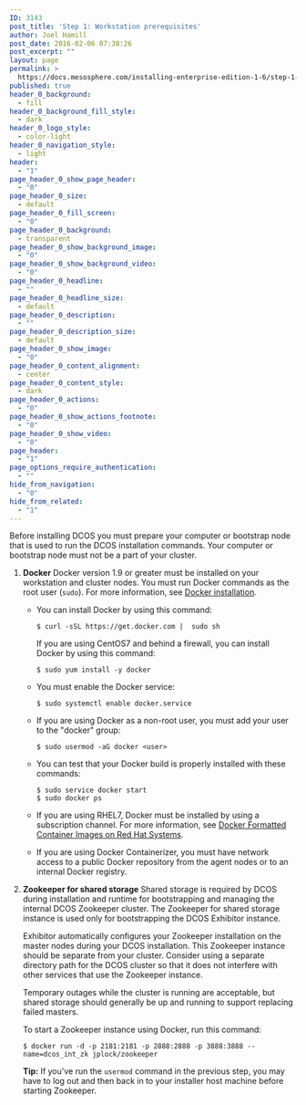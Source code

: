 ```yaml
---
ID: 3143
post_title: 'Step 1: Workstation prerequisites'
author: Joel Hamill
post_date: 2016-02-06 07:38:26
post_excerpt: ""
layout: page
permalink: >
  https://docs.mesosphere.com/installing-enterprise-edition-1-6/step-1-workstation-prerequisites/
published: true
header_0_background:
  - fill
header_0_background_fill_style:
  - dark
header_0_logo_style:
  - color-light
header_0_navigation_style:
  - light
header:
  - "1"
page_header_0_show_page_header:
  - "0"
page_header_0_size:
  - default
page_header_0_fill_screen:
  - "0"
page_header_0_background:
  - transparent
page_header_0_show_background_image:
  - "0"
page_header_0_show_background_video:
  - "0"
page_header_0_headline:
  - ""
page_header_0_headline_size:
  - default
page_header_0_description:
  - ""
page_header_0_description_size:
  - default
page_header_0_show_image:
  - "0"
page_header_0_content_alignment:
  - center
page_header_0_content_style:
  - dark
page_header_0_actions:
  - "0"
page_header_0_show_actions_footnote:
  - "0"
page_header_0_show_video:
  - "0"
page_header:
  - "1"
page_options_require_authentication:
  - ""
hide_from_navigation:
  - "0"
hide_from_related:
  - "1"
---
```

Before installing DCOS you must prepare your computer or bootstrap node that is used to run the DCOS installation commands. Your computer or bootstrap node must not be a part of your cluster.

1.  **Docker** Docker version 1.9 or greater must be installed on your workstation and cluster nodes. You must run Docker commands as the root user (`sudo`). For more information, see [Docker installation][1].
    
    *   You can install Docker by using this command:
        
            $ curl -sSL https://get.docker.com |  sudo sh
            
        
        If you are using CentOS7 and behind a firewall, you can install Docker by using this command:
        
            $ sudo yum install -y docker
            
    
    *   You must enable the Docker service:
        
            $ sudo systemctl enable docker.service
            
    
    *   If you are using Docker as a non-root user, you must add your user to the "docker" group:
        
            $ sudo usermod -aG docker <user>
            
    
    *   You can test that your Docker build is properly installed with these commands:
        
            $ sudo service docker start 
            $ sudo docker ps
            
    
    *   If you are using RHEL7, Docker must be installed by using a subscription channel. For more information, see <a href="https://access.redhat.com/articles/881893" target="_blank">Docker Formatted Container Images on Red Hat Systems</a>.
    
    *   If you are using Docker Containerizer, you must have network access to a public Docker repository from the agent nodes or to an internal Docker registry.

2.  **Zookeeper for shared storage** Shared storage is required by DCOS during installation and runtime for bootstrapping and managing the internal DCOS Zookeeper cluster. The Zookeeper for shared storage instance is used only for bootstrapping the DCOS Exhibitor instance.
    
    Exhibitor automatically configures your Zookeeper installation on the master nodes during your DCOS installation. This Zookeeper instance should be separate from your cluster. Consider using a separate directory path for the DCOS cluster so that it does not interfere with other services that use the Zookeeper instance.
    
    Temporary outages while the cluster is running are acceptable, but shared storage should generally be up and running to support replacing failed masters.
    
    To start a Zookeeper instance using Docker, run this command:
    
        $ docker run -d -p 2181:2181 -p 2888:2888 -p 3888:3888 --name=dcos_int_zk jplock/zookeeper
        
    
    **Tip:** If you've run the `usermod` command in the previous step, you may have to log out and then back in to your installer host machine before starting Zookeeper.

<!-- Amazon S3 bucket
<dd>
<p>This must be a preexisting S3 bucket. -->

</p> 

<!-- Shared file system</dd> 
:   An Network File System (NFS) mount that Exhibitor can write to. -->

 [1]: http://docs.docker.com/engine/installation/